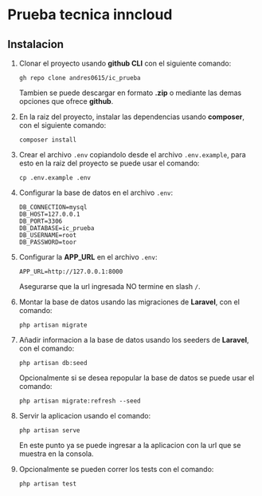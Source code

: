 # Prueba tecnica inncloud
## Instalacion
1. Clonar el proyecto usando **github CLI** con el siguiente comando:
    ```shell
    gh repo clone andres0615/ic_prueba
    ```
    Tambien se puede descargar en formato **.zip** o mediante las demas opciones que ofrece **github**.

2. En la raiz del proyecto, instalar las dependencias usando **composer**, con el siguiente comando:
    ```shell
    composer install
    ```
3. Crear el archivo `.env` copiandolo desde el archivo `.env.example`, para esto en la raiz del proyecto se puede usar el comando:
	<br>
	```shell
	cp .env.example .env
	```
4. Configurar la base de datos en el archivo `.env`:
    <br>
    ```text
    DB_CONNECTION=mysql
    DB_HOST=127.0.0.1
    DB_PORT=3306
    DB_DATABASE=ic_prueba
    DB_USERNAME=root
    DB_PASSWORD=toor
    ```
5.  Configurar la **APP_URL** en el archivo `.env`:
	<br>
	```text
	APP_URL=http://127.0.0.1:8000
	```
    Asegurarse que la url ingresada NO termine en slash `/`.
6. Montar la base de datos usando las migraciones de **Laravel**, con el comando:
	<br>
	```shell
	php artisan migrate
	```
7. Añadir informacion a la base de datos usando los seeders de **Laravel**, con el comando:
	<br>
	```shell
	php artisan db:seed
	```
	Opcionalmente si se desea repopular la base de datos se puede usar el comando:
	<br>
	```shell
	php artisan migrate:refresh --seed
	```
8. Servir la aplicacion usando el comando:
	<br>
	```text
	php artisan serve
	```
    En este punto ya se puede ingresar a la aplicacion con la url que se muestra en la consola.
9. Opcionalmente se pueden correr los tests con el comando:
	<br>
	```text
	php artisan test
	```